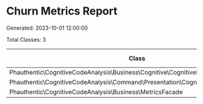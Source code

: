 # Churn Metrics Report

Generated: 2023-10-01 12:00:00

Total Classes: 3

| Class | Score | Churn | Risk Churn | Times Changed | Coverage | Risk Level |
| --- | --- | --- | --- | --- | --- | --- |
| Phauthentic\CognitiveCodeAnalysis\Business\Cognitive\CognitiveMetrics | 2.042 | 12.252 | 1.838 | 6 | 85.00% | low |
| Phauthentic\CognitiveCodeAnalysis\Command\Presentation\CognitiveMetricTextRenderer | 0.806 | 8.06 | 2.821 | 10 | 65.00% | medium |
| Phauthentic\CognitiveCodeAnalysis\Business\MetricsFacade | 0.693 | 5.544 | 0.443 | 8 | 92.00% | low |
